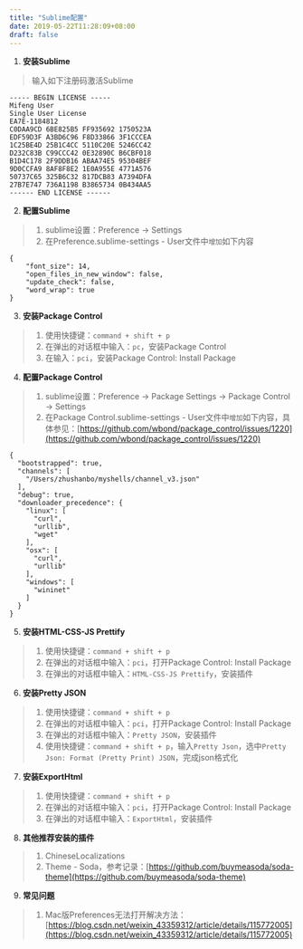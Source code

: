 ```yaml
---
title: "Sublime配置"
date: 2019-05-22T11:28:09+08:00
draft: false
---
```


1. **安装Sublime**

> 输入如下注册码激活Sublime

```
----- BEGIN LICENSE -----
Mifeng User
Single User License
EA7E-1184812
C0DAA9CD 6BE825B5 FF935692 1750523A
EDF59D3F A3BD6C96 F8D33866 3F1CCCEA
1C25BE4D 25B1C4CC 5110C20E 5246CC42
D232C83B C99CCC42 0E32890C B6CBF018
B1D4C178 2F9DDB16 ABAA74E5 95304BEF
9D0CCFA9 8AF8F8E2 1E0A955E 4771A576
50737C65 325B6C32 817DCB83 A7394DFA
27B7E747 736A1198 B3865734 0B434AA5
------ END LICENSE ------
```

2. **配置Sublime**

> 1. sublime设置：Preference -> Settings
> 2. 在Preference.sublime-settings - User文件中`增加`如下内容

```
{
	"font_size": 14,
	"open_files_in_new_window": false,
	"update_check": false,
	"word_wrap": true
}
```

3. **安装Package Control**

> 1. 使用快捷键：`command + shift + p`
> 2. 在弹出的对话框中输入：`pc`，安装Package Control
> 3. 在输入：`pci`，安装Package Control: Install Package

4. **配置Package Control**

> 1. sublime设置：Preference -> Package Settings -> Package Control -> Settings
> 2. 在Package Control.sublime-settings - User文件中`增加`如下内容，具体参见：[https://github.com/wbond/package_control/issues/1220](https://github.com/wbond/package_control/issues/1220)

```
{
  "bootstrapped": true,
  "channels": [
    "/Users/zhushanbo/myshells/channel_v3.json"
  ],
  "debug": true,
  "downloader_precedence": {
    "linux": [
      "curl",
      "urllib",
      "wget"
    ],
    "osx": [
      "curl",
      "urllib"
    ],
    "windows": [
      "wininet"
    ]
  }
}
```

5. **安装HTML-CSS-JS Prettify**

> 1. 使用快捷键：`command + shift + p`
> 2. 在弹出的对话框中输入：`pci`，打开Package Control: Install Package
> 3. 在弹出的对话框中输入：`HTML-CSS-JS Prettify`，安装插件

6. **安装Pretty JSON**

> 1. 使用快捷键：`command + shift + p`
> 2. 在弹出的对话框中输入：`pci`，打开Package Control: Install Package
> 3. 在弹出的对话框中输入：`Pretty JSON`，安装插件
> 4. 使用快捷键：`command + shift + p`，输入`Pretty Json`，选中`Pretty Json: Format (Pretty Print) JSON`，完成json格式化

7. **安装ExportHtml**

> 1. 使用快捷键：`command + shift + p`
> 2. 在弹出的对话框中输入：`pci`，打开Package Control: Install Package
> 3. 在弹出的对话框中输入：`ExportHtml`，安装插件

8. **其他推荐安装的插件**

> 1. ChineseLocalizations
> 2. Theme - Soda，参考记录：[https://github.com/buymeasoda/soda-theme](https://github.com/buymeasoda/soda-theme)

9. **常见问题**

> 1. Mac版Preferences无法打开解决方法：[https://blog.csdn.net/weixin_43359312/article/details/115772005](https://blog.csdn.net/weixin_43359312/article/details/115772005)
